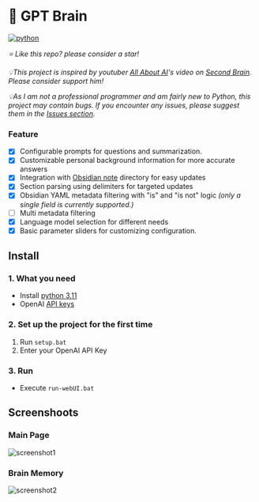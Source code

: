 
# 🧠 GPT Brain
[![python](https://img.shields.io/badge/python-3.11-blue)](https://www.python.org/downloads/release/python-3112/)

*⭐️ Like this repo? please consider a star!*

*💡This project is inspired by youtuber [All About AI](https://www.youtube.com/@AllAboutAI)'s video on [Second Brain](https://www.youtube.com/watch?v=1k2JpJRIoAA&ab_channel=AllAboutAI). Please consider support him!*

*💡As I am not a professional programmer and am fairly new to Python, this project may contain bugs. If you encounter any issues, please suggest them in the [Issues section](https://github.com/sean1832/GPT-Brain/issues).*

### Feature
- [x] Configurable prompts for questions and summarization.
- [x] Customizable personal background information for more accurate answers
- [x] Integration with [Obsidian note](https://obsidian.md/) directory for easy updates
- [x] Section parsing using delimiters for targeted updates
- [x] Obsidian YAML metadata filtering with "is" and "is not" logic *(only a single field is currently supported.)*
- [ ] Multi metadata filtering
- [x] Language model selection for different needs
- [x] Basic parameter sliders for customizing configuration.

## Install
### 1. What you need
- Install [python 3.11](https://www.python.org/downloads)
- OpenAI [API keys](https://platform.openai.com/account/api-keys)
### 2. Set up the project for the first time
1. Run `setup.bat`
2. Enter your OpenAI API Key

### 3. Run
- Execute `run-webUI.bat`


## Screenshoots
### Main Page
![screenshot1](https://cdn.discordapp.com/attachments/998217078915997746/1073881233387429978/image.png)
### Brain Memory
![screenshot2](https://cdn.discordapp.com/attachments/998217078915997746/1073885430270922822/image.png)
